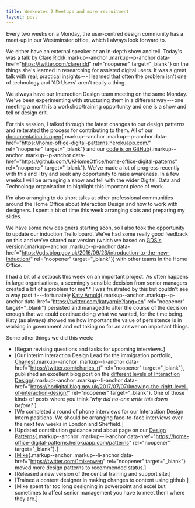 ```yaml
---
title: Weeknotes 2 Meetups and more recruitment 
layout: post
---
```


Every two weeks on a Monday, the user-centred design community has a
meet-up in our Westminster office, which I always look forward to.

We either have an external speaker or an in-depth show and tell. Today's
was a talk by [Clare
Ridd](https://twitter.com/clareridd){.markup--anchor .markup--p-anchor
data-href="https://twitter.com/clareridd" rel="noopener"
target="_blank"} on the things she's learned in researching for assisted
digital users. It was a great talk with real, practical insights --- I
learned that often the problem isn't one of technology and 'AD Users'
aren't really a thing.

We always have our Interaction Design team meeting on the same Monday.
We've been experimenting with structuring them in a different
way --- one meeting a month is a workshop/training opportunity and one
is a show and tell or design crit.

For this session, I talked through the latest changes to our design
patterns and reiterated the process for contributing to them. All of our
[documentation is
open](https://home-office-digital-patterns.herokuapp.com/){.markup--anchor
.markup--p-anchor
data-href="https://home-office-digital-patterns.herokuapp.com/"
rel="noopener" target="_blank"} and our [code is on
GitHub](https://github.com/UKHomeOffice/home-office-digital-patterns){.markup--anchor
.markup--p-anchor
data-href="https://github.com/UKHomeOffice/home-office-digital-patterns"
rel="noopener" target="_blank"}. We've made a lot of progress recently
with this and I try and seek any opportunity to raise awareness. In a
few weeks I will be arranging a show and tell with the wider Digital,
Data and Technology organisation to highlight this important piece of
work.

I'm also arranging to do short talks at other professional communities
around the Home Office about Interaction Design and how to work with
designers. I spent a bit of time this week arranging slots and preparing
my slides.

We have some new designers starting soon, so I also took the opportunity
to update our induction Trello board. We've had some really good
feedback on this and we've shared our version (which we based on [GDS's
version](https://gds.blog.gov.uk/2016/09/23/introduction-to-the-new-induction/){.markup--anchor
.markup--p-anchor
data-href="https://gds.blog.gov.uk/2016/09/23/introduction-to-the-new-induction/"
rel="noopener" target="_blank"}) with other teams in the Home Office.

I had a bit of a setback this week on an important project. As often
happens in large organisations, a seemingly sensible decision from
senior managers created a bit of a problem for me*.* I was frustrated by
this but couldn't see a way past it --- fortunately [Katy
Arnold](https://twitter.com/katyarnie?lang=en){.markup--anchor
.markup--p-anchor data-href="https://twitter.com/katyarnie?lang=en"
rel="noopener" target="_blank"} persisted and managed to alter the
course of the decision enough that we could continue doing what we
wanted, for the time being. Katy (as always) showed me how important the
value of persistence is in working in government and not taking no for
an answer on important things.

Some other things we did this week:

-   [Began revising questions and tasks for upcoming interviews.]
-   [Our interim Interaction Design Lead for the immigration portfolio,
    [Charles](https://twitter.com/charles_rt){.markup--anchor
    .markup--li-anchor data-href="https://twitter.com/charles_rt"
    rel="noopener" target="_blank"}, published an excellent blog post on
    the [different levels of Interaction
    Design](https://hodigital.blog.gov.uk/2017/07/07/knowing-the-right-level-of-interaction-design/){.markup--anchor
    .markup--li-anchor
    data-href="https://hodigital.blog.gov.uk/2017/07/07/knowing-the-right-level-of-interaction-design/"
    rel="noopener" target="_blank"}. One of those kinds of posts where
    you think *'why did no-one write this down before?'*]
-   [We completed a round of phone interviews for our Interaction Design
    Intern positions. We should be arranging face-to-face interviews
    over the next few weeks in London and Sheffield.]
-   [Updated contribution guidance and about page on our [Design
    Patterns](https://home-office-digital-patterns.herokuapp.com/patterns){.markup--anchor
    .markup--li-anchor
    data-href="https://home-office-digital-patterns.herokuapp.com/patterns"
    rel="noopener" target="_blank"}.]
-   [[Mike](https://twitter.com/1mikeowen){.markup--anchor
    .markup--li-anchor data-href="https://twitter.com/1mikeowen"
    rel="noopener" target="_blank"} moved more design patterns to
    recommended status.]
-   [Released a new version of the central training and support
    site.]
-   [Trained a content designer in making changes to content using
    github.]
-   [Mike spent far too long designing in powerpoint and excel but
    sometimes to affect senior management you have to meet them where
    they are.]
